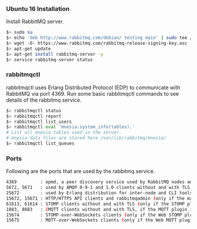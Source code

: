 ### Ubuntu 16 Installation
Install RabbitMQ server.

```sh
$> sudo su
$> echo 'deb http://www.rabbitmq.com/debian/ testing main' | sudo tee /etc/apt/sources.list.d/rabbitmq.list
$> wget -O- https://www.rabbitmq.com/rabbitmq-release-signing-key.asc | sudo apt-key add -
$> apt-get update
$> apt-get install rabbitmq-server -y
$> service rabbitmq-server status
```

### rabbitmqctl
rabbitmqctl uses Erlang Distributed Protocol (EDP) to communicate with RabbitMQ via port 4369. Run some basic rabbitmqctl commands to see details of the rabbitmq service.

```sh
$> rabbitmqctl status
$> rabbitmqctl report
$> rabbitmqctl list_users
$> rabbitmqctl eval 'mnesia:system_info(tables).'  
# List all mnesia tables used in the server.
# mnesia data files are stored here /var/lib/rabbitmq/mnesia/
$> rabbitmqctl list_queues
```


### Ports
Following are the ports that are used by the rabbitmq service.

```sh
4369         : epmd, a peer discovery service used by RabbitMQ nodes and CLI tools
5672, 5671   : used by AMQP 0-9-1 and 1.0 clients without and with TLS
25672        : used by Erlang distribution for inter-node and CLI tools communication and is allocated from a dynamic range.
15672, 15671 : HTTP/HTTPS API clients and rabbitmqadmin (only if the management plugin is enabled)
61613, 61614 : STOMP clients without and with TLS (only if the STOMP plugin is enabled)
1883, 8883   : (MQTT clients without and with TLS, if the MQTT plugin is enabled
15674        : STOMP-over-WebSockets clients (only if the Web STOMP plugin is enabled)
15675        : MQTT-over-WebSockets clients (only if the Web MQTT plugin is enabled)
```
